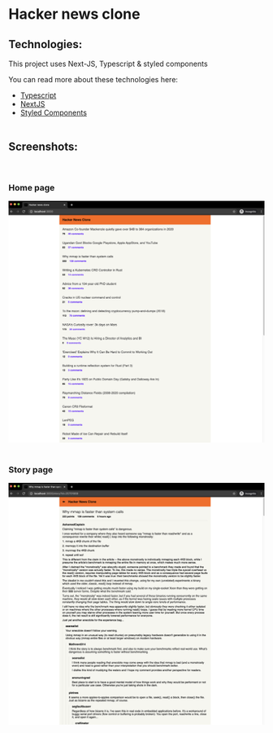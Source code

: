 # Hacker news clone 

## Technologies: 

This project uses Next-JS, Typescript & styled components

You can read more about these technologies here:
- [Typescript](https://www.typescriptlang.org/)
- [NextJS](https://nextjs.org/)
- [Styled Components](https://www.styled-components.com/)
  <br />
  <br />

## Screenshots: 
<br />


### Home page
![Home Page of hacker news clone](./static/images/homePage.png)
<br />
<br />


### Story page
![](./static/images/StoryPage.png)

